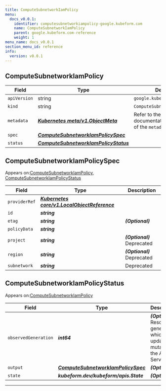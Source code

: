 ```yaml
---
title: ComputeSubnetworkIamPolicy
menu:
  docs_v0.0.1:
    identifier: computesubnetworkiampolicy-google.kubeform.com
    name: ComputeSubnetworkIamPolicy
    parent: google.kubeform.com-reference
    weight: 1
menu_name: docs_v0.0.1
section_menu_id: reference
info:
  version: v0.0.1
---
```


## ComputeSubnetworkIamPolicy
| Field | Type | Description |
| ------ | ----- | ----------- |
| `apiVersion` | string | `google.kubeform.com/v1alpha1` |
|    `kind` | string | `ComputeSubnetworkIamPolicy` |
| `metadata` | ***[Kubernetes meta/v1.ObjectMeta](https://kubernetes.io/docs/reference/generated/kubernetes-api/v1.13/#objectmeta-v1-meta)***|Refer to the Kubernetes API documentation for the fields of the `metadata` field.|
| `spec` | ***[ComputeSubnetworkIamPolicySpec](#computesubnetworkiampolicyspec)***||
| `status` | ***[ComputeSubnetworkIamPolicyStatus](#computesubnetworkiampolicystatus)***||
## ComputeSubnetworkIamPolicySpec

Appears on:[ComputeSubnetworkIamPolicy](#computesubnetworkiampolicy), [ComputeSubnetworkIamPolicyStatus](#computesubnetworkiampolicystatus)

| Field | Type | Description |
| ------ | ----- | ----------- |
| `providerRef` | ***[Kubernetes core/v1.LocalObjectReference](https://kubernetes.io/docs/reference/generated/kubernetes-api/v1.13/#localobjectreference-v1-core)***||
| `id` | ***string***||
| `etag` | ***string***| ***(Optional)*** |
| `policyData` | ***string***||
| `project` | ***string***| ***(Optional)*** Deprecated|
| `region` | ***string***| ***(Optional)*** Deprecated|
| `subnetwork` | ***string***|Deprecated|
## ComputeSubnetworkIamPolicyStatus

Appears on:[ComputeSubnetworkIamPolicy](#computesubnetworkiampolicy)

| Field | Type | Description |
| ------ | ----- | ----------- |
| `observedGeneration` | ***int64***| ***(Optional)*** Resource generation, which is updated on mutation by the API Server.|
| `output` | ***[ComputeSubnetworkIamPolicySpec](#computesubnetworkiampolicyspec)***| ***(Optional)*** |
| `state` | ***kubeform.dev/kubeform/apis.State***| ***(Optional)*** |
---
